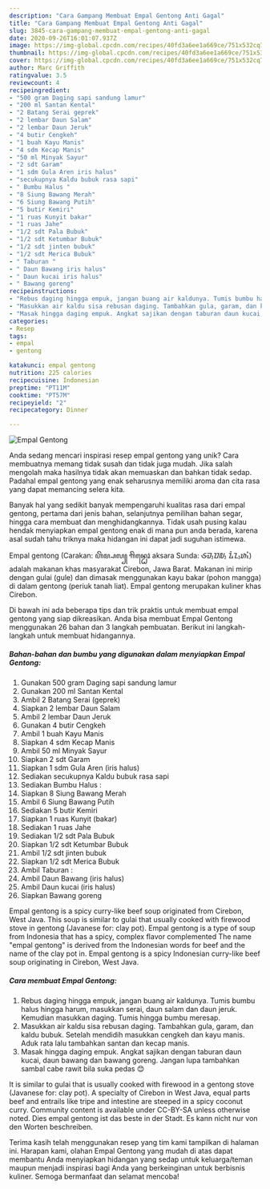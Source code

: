 ```yaml
---
description: "Cara Gampang Membuat Empal Gentong Anti Gagal"
title: "Cara Gampang Membuat Empal Gentong Anti Gagal"
slug: 3845-cara-gampang-membuat-empal-gentong-anti-gagal
date: 2020-09-26T16:01:07.937Z
image: https://img-global.cpcdn.com/recipes/40fd3a6ee1a669ce/751x532cq70/empal-gentong-foto-resep-utama.jpg
thumbnail: https://img-global.cpcdn.com/recipes/40fd3a6ee1a669ce/751x532cq70/empal-gentong-foto-resep-utama.jpg
cover: https://img-global.cpcdn.com/recipes/40fd3a6ee1a669ce/751x532cq70/empal-gentong-foto-resep-utama.jpg
author: Marc Griffith
ratingvalue: 3.5
reviewcount: 4
recipeingredient:
- "500 gram Daging sapi sandung lamur"
- "200 ml Santan Kental"
- "2 Batang Serai geprek"
- "2 lembar Daun Salam"
- "2 lembar Daun Jeruk"
- "4 butir Cengkeh"
- "1 buah Kayu Manis"
- "4 sdm Kecap Manis"
- "50 ml Minyak Sayur"
- "2 sdt Garam"
- "1 sdm Gula Aren iris halus"
- "secukupnya Kaldu bubuk rasa sapi"
- " Bumbu Halus "
- "8 Siung Bawang Merah"
- "6 Siung Bawang Putih"
- "5 butir Kemiri"
- "1 ruas Kunyit bakar"
- "1 ruas Jahe"
- "1/2 sdt Pala Bubuk"
- "1/2 sdt Ketumbar Bubuk"
- "1/2 sdt jinten bubuk"
- "1/2 sdt Merica Bubuk"
- " Taburan "
- " Daun Bawang iris halus"
- " Daun kucai iris halus"
- " Bawang goreng"
recipeinstructions:
- "Rebus daging hingga empuk, jangan buang air kaldunya. Tumis bumbu halus hingga harum, masukkan serai, daun salam dan daun jeruk. Kemudian masukkan daging. Tumis hingga bumbu meresap."
- "Masukkan air kaldu sisa rebusan daging. Tambahkan gula, garam, dan kaldu bubuk. Setelah mendidih masukkan cengkeh dan kayu manis. Aduk rata lalu tambahkan santan dan kecap manis."
- "Masak hingga daging empuk. Angkat sajikan dengan taburan daun kucai, daun bawang dan bawang goreng. Jangan lupa tambahkan sambal cabe rawit bila suka pedas 😊"
categories:
- Resep
tags:
- empal
- gentong

katakunci: empal gentong 
nutrition: 225 calories
recipecuisine: Indonesian
preptime: "PT11M"
cooktime: "PT57M"
recipeyield: "2"
recipecategory: Dinner

---
```



![Empal Gentong](https://img-global.cpcdn.com/recipes/40fd3a6ee1a669ce/751x532cq70/empal-gentong-foto-resep-utama.jpg)

Anda sedang mencari inspirasi resep empal gentong yang unik? Cara membuatnya memang tidak susah dan tidak juga mudah. Jika salah mengolah maka hasilnya tidak akan memuaskan dan bahkan tidak sedap. Padahal empal gentong yang enak seharusnya memiliki aroma dan cita rasa yang dapat memancing selera kita.

Banyak hal yang sedikit banyak mempengaruhi kualitas rasa dari empal gentong, pertama dari jenis bahan, selanjutnya pemilihan bahan segar, hingga cara membuat dan menghidangkannya. Tidak usah pusing kalau hendak menyiapkan empal gentong enak di mana pun anda berada, karena asal sudah tahu triknya maka hidangan ini dapat jadi suguhan istimewa.

Empal gentong (Carakan: ꦲꦼꦩ꧀ꦥꦭ꧀ ꦒꦼꦤ꧀ꦛꦺꦴꦁ aksara Sunda: ᮈᮙ᮪ᮕᮜ᮪ ᮍᮨᮔ᮪ᮒᮧᮀ) adalah makanan khas masyarakat Cirebon, Jawa Barat. Makanan ini mirip dengan gulai (gule) dan dimasak menggunakan kayu bakar (pohon mangga) di dalam gentong (periuk tanah liat). Empal gentong merupakan kuliner khas Cirebon.


Di bawah ini ada beberapa tips dan trik praktis untuk membuat empal gentong yang siap dikreasikan. Anda bisa membuat Empal Gentong menggunakan 26 bahan dan 3 langkah pembuatan. Berikut ini langkah-langkah untuk membuat hidangannya.

<!--inarticleads1-->

##### Bahan-bahan dan bumbu yang digunakan dalam menyiapkan Empal Gentong:

1. Gunakan 500 gram Daging sapi sandung lamur
1. Gunakan 200 ml Santan Kental
1. Ambil 2 Batang Serai (geprek)
1. Siapkan 2 lembar Daun Salam
1. Ambil 2 lembar Daun Jeruk
1. Gunakan 4 butir Cengkeh
1. Ambil 1 buah Kayu Manis
1. Siapkan 4 sdm Kecap Manis
1. Ambil 50 ml Minyak Sayur
1. Siapkan 2 sdt Garam
1. Siapkan 1 sdm Gula Aren (iris halus)
1. Sediakan secukupnya Kaldu bubuk rasa sapi
1. Sediakan  Bumbu Halus :
1. Siapkan 8 Siung Bawang Merah
1. Ambil 6 Siung Bawang Putih
1. Sediakan 5 butir Kemiri
1. Siapkan 1 ruas Kunyit (bakar)
1. Sediakan 1 ruas Jahe
1. Sediakan 1/2 sdt Pala Bubuk
1. Siapkan 1/2 sdt Ketumbar Bubuk
1. Ambil 1/2 sdt jinten bubuk
1. Siapkan 1/2 sdt Merica Bubuk
1. Ambil  Taburan :
1. Ambil  Daun Bawang (iris halus)
1. Ambil  Daun kucai (iris halus)
1. Siapkan  Bawang goreng


Empal gentong is a spicy curry-like beef soup originated from Cirebon, West Java. This soup is similar to gulai that usually cooked with firewood stove in gentong (Javanese for: clay pot). Empal gentong is a type of soup from Indonesia that has a spicy, complex flavor complemented The name &#34;empal gentong&#34; is derived from the Indonesian words for beef and the name of the clay pot in. Empal gentong is a spicy Indonesian curry-like beef soup originating in Cirebon, West Java. 

<!--inarticleads2-->

##### Cara membuat Empal Gentong:

1. Rebus daging hingga empuk, jangan buang air kaldunya. Tumis bumbu halus hingga harum, masukkan serai, daun salam dan daun jeruk. Kemudian masukkan daging. Tumis hingga bumbu meresap.
1. Masukkan air kaldu sisa rebusan daging. Tambahkan gula, garam, dan kaldu bubuk. Setelah mendidih masukkan cengkeh dan kayu manis. Aduk rata lalu tambahkan santan dan kecap manis.
1. Masak hingga daging empuk. Angkat sajikan dengan taburan daun kucai, daun bawang dan bawang goreng. Jangan lupa tambahkan sambal cabe rawit bila suka pedas 😊


It is similar to gulai that is usually cooked with firewood in a gentong stove (Javanese for: clay pot). A specialty of Cirebon in West Java, equal parts beef and entrails like tripe and intestine are steeped in a spicy coconut curry. Community content is available under CC-BY-SA unless otherwise noted. Dies empal gentong ist das beste in der Stadt. Es kann nicht nur von den Worten beschreiben. 

Terima kasih telah menggunakan resep yang tim kami tampilkan di halaman ini. Harapan kami, olahan Empal Gentong yang mudah di atas dapat membantu Anda menyiapkan hidangan yang sedap untuk keluarga/teman maupun menjadi inspirasi bagi Anda yang berkeinginan untuk berbisnis kuliner. Semoga bermanfaat dan selamat mencoba!
